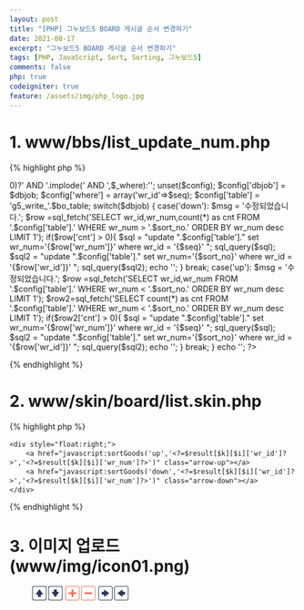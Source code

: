 ```yaml
---
layout: post
title: "[PHP] 그누보드5 BOARD 게시글 순서 변경하기"
date: 2021-08-17
excerpt: "그누보드5 BOARD 게시글 순서 변경하기"
tags: [PHP, JavaScript, Sort, Sorting, 그누보드5]
comments: false
php: true
codeigniter: true
feature: /assets/img/php_logo.jpg
---
```



# 1.  www/bbs/list_update_num.php

{% highlight php %}
<?php
 //include_once '../../../lib/common.lib.php';
include_once('./_common.php');
include_once(G5_LIB_PATH.'/naver_syndi.lib.php');
include_once(G5_CAPTCHA_PATH.'/captcha.lib.php');
 
//====================================
		//검색  
		$dbjob  = $_POST['dbjob'];
		$sort_no  =  $_POST['sort_no'];
		$seq  =  $_POST['seq']; 
		
		$bo_table = $_POST['bo_table']; 
  
		$p[] = 'cate='.$cate;
		$p[] = 'keyname='.$keyname;
		$p[] = 'keyword='.urlencode($keyword);
		$param = '&'.implode('&',$p);

			
		//상품 순서정렬 조건절
		$_where = array();
		if($cate) $_where[] = " cate='$cate' ";
		if($keyname && $keyword) $_where[] = $keyname." LIKE '%".$keyword."%'";
		$where = (sizeof($_where)>0)?' AND '.implode(' AND ',$_where):'';
 
		unset($config);	
		$config['dbjob'] = $dbjob;
		$config['where'] = array('wr_id'=>$seq);
		$config['table'] = 'g5_write_'.$bo_table;
 
 
		switch($dbjob)
		{
			case('down'):
			$msg = '수정되었습니다.'; 
			$row =sql_fetch('SELECT wr_id,wr_num,count(*) as cnt FROM '.$config['table'].' WHERE wr_num > '.$sort_no.' ORDER BY wr_num desc LIMIT 1'); 
	  
			if($row['cnt'] > 0){
				$sql = "update ".$config['table']." set wr_num='{$row['wr_num']}' where wr_id = '{$seq}' ";
				sql_query($sql);
				$sql2 = "update ".$config['table']." set wr_num='{$sort_no}' where wr_id = '{$row['wr_id']}' ";
				sql_query($sql2);
 
				echo '<script>alert("수정되었습니다.");</script>';
			}

			break;

			case('up'):
	 
			$msg = '수정되었습니다.'; 
			$row =sql_fetch('SELECT wr_id,wr_num  FROM '.$config['table'].' WHERE wr_num < '.$sort_no.'  ORDER BY wr_num desc LIMIT 1'); 
			$row2=sql_fetch('SELECT count(*) as cnt  FROM '.$config['table'].' WHERE wr_num < '.$sort_no.'  ORDER BY wr_num desc LIMIT 1'); 
			
			 if($row2['cnt'] > 0){
				$sql = "update ".$config['table']." set wr_num='{$row['wr_num']}' where wr_id = '{$seq}' ";
				sql_query($sql);
				$sql2 = "update ".$config['table']." set wr_num='{$sort_no}' where wr_id = '{$row['wr_id']}' ";
				sql_query($sql2);

				echo '<script>alert("수정되었습니다.");</script>';
		 	}

			break;
		}
	
	echo '<script> location.href="/bbs/board.php?bo_table='.$bo_table.'";</script>';
?> 

{% endhighlight %}

# 2. www/skin/board/list.skin.php
{% highlight php %}
<form name="fboardlist" id="fboardlist" action="./board_list_update.php" onsubmit="return fboardlist_submit(this);" method="post">
	<input type="hidden" name="dbjob" value="">
	<input type="hidden" name="seq" value="">
	<input type="hidden" name="sort_no" value="">
  
  
  <!--각 게시물 리스트 위에 추가 -->
	<div style="float:right;">
		<a href="javascript:sortGoods('up','<?=$result[$k][$i]['wr_id']?>','<?=$result[$k][$i]['wr_num']?>')" class="arrow-up"></a>
		<a href="javascript:sortGoods('down','<?=$result[$k][$i]['wr_id']?>','<?=$result[$k][$i]['wr_num']?>')" class="arrow-down"></a>
	</div>
</form>


<!-- CSS 추가-->

<style>
a.plus{width:25px;height:25px;background:url('/images/icon01.png') no-repeat -86px center;}
a.minus{width:25px;height:25px;background:url('/images/icon01.png') no-repeat -58px center;}
    
a.arrow-up{width:25px;height:25px;background:url('/img/icon01.png') no-repeat 0 center;overflow:hidden;display:inline-block}
a.arrow-down{width:25px;height:25px;background:url('/img/icon01.png') no-repeat -28px center;overflow:hidden;display:inline-block}
a.arrow-left{width:25px;height:25px;background:url('/img/icon01.png') no-repeat -144px center;overflow:hidden;display:inline-block}
a.arrow-right{width:25px;height:25px;background:url('/img/icon01.png') no-repeat -116px center;overflow:hidden;display:inline-block}
</style>


<!-- script 추가 -->
<script type="text/javascript">
//순서변경
function sortGoods(a,b,c){
	 
	with(document.fboardlist){
 
		dbjob.value = a;
		seq.value = b;
		sort_no.value = c;
		action = "/bbs/list_update_num.php"
		target = "ifrm-proc";
		submit();
		action = ""; 
		target = "";
	}
}

</script>
  
            
{% endhighlight %}


# 3. 이미지 업로드 (www/img/icon01.png)
<figure>
	<img src="/assets/img/icon01.png">
</figure>

